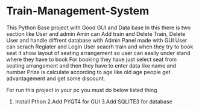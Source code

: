 # Train-Management-System
This Python Base project with Good GUI and Data base
In this there is two section like User and admin
Amin can Add train and Delete Train, Delete User and handle diffrent database with Admin Panel made with GUI
User can serach Regiater and Login 
User seacrh train and when they try to book seat it show layout of seating arrangement so user can easily under stand where they have to book 
For booking they have just select seat from seating arrangement and then they have to enter data like name and number 
Prize is calculate according to age like old age people get advantagement and get some discount.

For run this project in your pc you must do below listed thing
1. Install Pthon
2.Add PYQT4 for GUI
3.Add SQLITE3 for database

